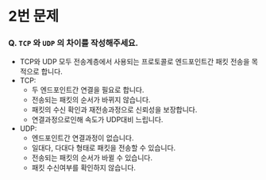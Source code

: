 # 2번 문제
### Q. `TCP` 와 `UDP` 의 차이를 작성해주세요.
- TCP와 UDP 모두 전송계층에서 사용되는 프로토콜로 엔드포인트간 패킷 전송을 목적으로 합니다.
- TCP:
  - 두 엔드포인트간 연결을 필요로 합니다.
  - 전송되는 패킷의 순서가 바뀌지 않습니다.
  - 패킷의 수신 확인과 재전송과정으로 신뢰성을 보장합니다.
  - 연결과정으로인해 속도가 UDP대비 느립니다.
- UDP:
  - 엔드포인트간 연결과정이 없습니다.
  - 일대다, 다대다 형태로 패킷을 전송할 수 있습니다.
  - 전송되는 패킷의 순서가 바뀔 수 있습니다.
  - 패킷 수신여부를 확인하지 않습니다.
